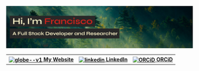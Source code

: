 <header> 
    <img src='https://github.com/fperellaholfeld/fperellaholfeld/blob/main/assets/banner.png' alt='Hi, I'm Francisco. A Full Stack Developer and Researcher')
</header>

<section>
  <table align="center">
  <tr>
    <th>
      <a href="https://www.fperellaholfeld.dev/">
      <img align="center" width="28" height="28" src="https://img.icons8.com/ios/50/e8e8e8/domain--v1.png" alt="globe--v1"/>
        My Website
      </a>   
    </th> 
    <th>
  <a href="https://www.linkedin.com/in/francisco-perella-holfeld/">
   <img align="center" width="28" height="28" src="https://img.icons8.com/fluency/48/linkedin.png" alt="linkedin"/>    
    LinkedIn
  </a>
    </th> 
        <th>
    
  <a href="https://orcid.org/0009-0006-5117-7983"/>
    <img align="center" width="28" height="28" src="https://cdn.simpleicons.org/orcid" alt="ORCiD"/>
    ORCiD
  </a> 
    </th>
  </tr>
  
</table>
</section>
